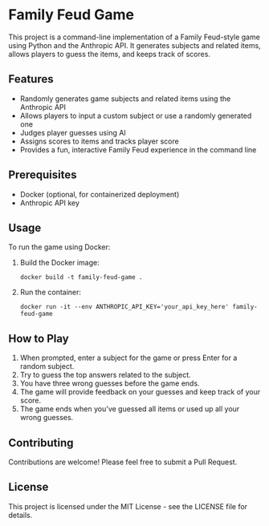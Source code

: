 # Family Feud Game

This project is a command-line implementation of a Family Feud-style game using Python and the Anthropic API. It generates subjects and related items, allows players to guess the items, and keeps track of scores.

## Features

- Randomly generates game subjects and related items using the Anthropic API
- Allows players to input a custom subject or use a randomly generated one
- Judges player guesses using AI
- Assigns scores to items and tracks player score
- Provides a fun, interactive Family Feud experience in the command line

## Prerequisites

- Docker (optional, for containerized deployment)
- Anthropic API key

## Usage

To run the game using Docker:

1. Build the Docker image:
   ```
   docker build -t family-feud-game .
   ```

2. Run the container:
   ```
   docker run -it --env ANTHROPIC_API_KEY='your_api_key_here' family-feud-game
   ```

## How to Play

1. When prompted, enter a subject for the game or press Enter for a random subject.
2. Try to guess the top answers related to the subject.
3. You have three wrong guesses before the game ends.
4. The game will provide feedback on your guesses and keep track of your score.
5. The game ends when you've guessed all items or used up all your wrong guesses.

## Contributing

Contributions are welcome! Please feel free to submit a Pull Request.

## License

This project is licensed under the MIT License - see the LICENSE file for details.
